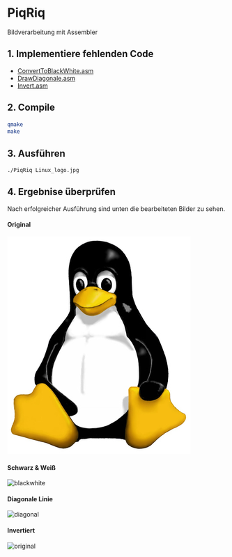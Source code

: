 # PiqRiq

Bildverarbeitung mit Assembler

## 1. Implementiere fehlenden Code

- [ConvertToBlackWhite.asm](ConvertToBlackWhite.asm)
- [DrawDiagonale.asm](DrawDiagonale.asm)
- [Invert.asm](Invert.asm)

## 2. Compile

```bash
qmake
make
```

## 3. Ausführen

```bash
./PiqRiq Linux_logo.jpg
```

## 4. Ergebnise überprüfen

Nach erfolgreicher Ausführung sind unten die bearbeiteten Bilder zu sehen.

#### Original

![original](Linux_logo.jpg)

#### Schwarz & Weiß

![blackwhite](Linux_logo_black_white.bmp)

#### Diagonale Linie

![diagonal](Linux_logo_diagonal.bmp)

#### Invertiert

![original](Linux_logo_inverted.bmp)